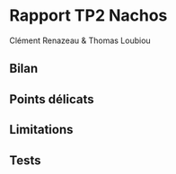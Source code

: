 # Rapport TP2 Nachos

Clément Renazeau & Thomas Loubiou


## Bilan

## Points délicats


## Limitations


## Tests

